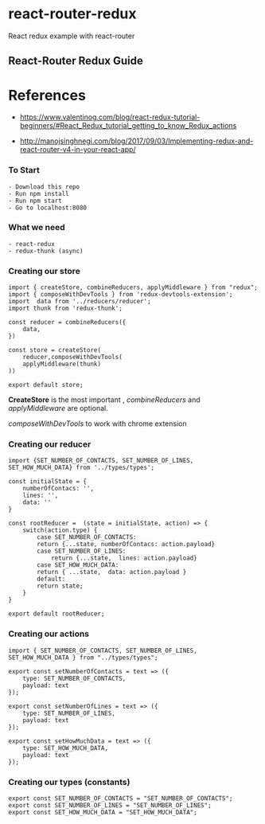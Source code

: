 # react-router-redux
React redux example with react-router

## React-Router Redux Guide
# References
- https://www.valentinog.com/blog/react-redux-tutorial-beginners/#React_Redux_tutorial_getting_to_know_Redux_actions

- http://manojsinghnegi.com/blog/2017/09/03/Implementing-redux-and-react-router-v4-in-your-react-app/

### To Start
    - Download this repo
    - Run npm install
    - Run npm start
    - Go to localhost:8080

### What we need
    - react-redux
    - redux-thunk (async)

### Creating our store

```
import { createStore, combineReducers, applyMiddleware } from "redux";
import { composeWithDevTools } from 'redux-devtools-extension';
import  data from '../reducers/reducer';
import thunk from 'redux-thunk';

const reducer = combineReducers({
    data,
})

const store = createStore(
    reducer,composeWithDevTools(
    applyMiddleware(thunk)
))

export default store;
```
**CreateStore** is the most important , *combineReducers* and *applyMiddleware* are optional.

*composeWithDevTools* to work with chrome extension

### Creating our reducer
```
import {SET_NUMBER_OF_CONTACTS, SET_NUMBER_OF_LINES, SET_HOW_MUCH_DATA} from '../types/types';

const initialState = {
    numberOfContacs: '',
    lines: '',
    data: ''
}

const rootReducer =  (state = initialState, action) => {
    switch(action.type) {
        case SET_NUMBER_OF_CONTACTS:
        return {...state, numberOfContacs: action.payload}
        case SET_NUMBER_OF_LINES:
            return {...state,  lines: action.payload}
        case SET_HOW_MUCH_DATA:
        return { ...state,  data: action.payload }
        default:
        return state;
    }
}

export default rootReducer;
```

### Creating our actions

```
import { SET_NUMBER_OF_CONTACTS, SET_NUMBER_OF_LINES, SET_HOW_MUCH_DATA } from "../types/types";

export const setNumberOfContacts = text => ({
    type: SET_NUMBER_OF_CONTACTS,
    payload: text
});

export const setNumberOfLines = text => ({
    type: SET_NUMBER_OF_LINES,
    payload: text
});

export const setHowMuchData = text => ({
    type: SET_HOW_MUCH_DATA,
    payload: text
});
```
### Creating our types (constants)

```
export const SET_NUMBER_OF_CONTACTS = "SET_NUMBER_OF_CONTACTS";
export const SET_NUMBER_OF_LINES = "SET_NUMBER_OF_LINES";
export const SET_HOW_MUCH_DATA = "SET_HOW_MUCH_DATA";
```